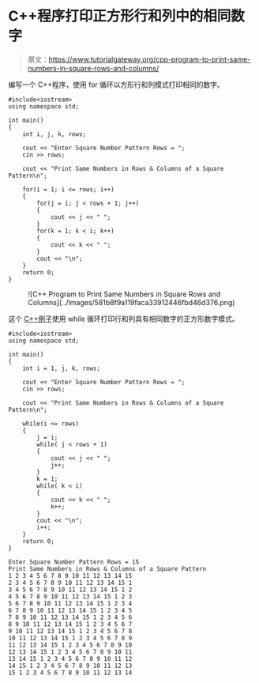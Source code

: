 # C++程序打印正方形行和列中的相同数字

> 原文：<https://www.tutorialgateway.org/cpp-program-to-print-same-numbers-in-square-rows-and-columns/>

编写一个 C++程序，使用 for 循环以方形行和列模式打印相同的数字。

```
#include<iostream>
using namespace std;

int main()
{
	int i, j, k, rows;

    cout << "Enter Square Number Pattern Rows = ";
    cin >> rows;

    cout << "Print Same Numbers in Rows & Columns of a Square Pattern\n"; 

    for(i = 1; i <= rows; i++)
    {
    	for(j = i; j < rows + 1; j++)
		{
            cout << j << " ";
        }
        for(k = 1; k < i; k++) 
        {
            cout << k << " ";
        }
        cout << "\n";
    }		
 	return 0;
}
```

<figure class="wp-block-image size-large">![C++ Program to Print Same Numbers in Square Rows and Columns](../Images/581b8f9a119faca33912446fbd46d376.png)</figure>

这个 [C++例子](https://www.tutorialgateway.org/cpp-programs/)使用 while 循环打印行和列具有相同数字的正方形数字模式。

```
#include<iostream>
using namespace std;

int main()
{
	int i = 1, j, k, rows;

    cout << "Enter Square Number Pattern Rows = ";
    cin >> rows;

    cout << "Print Same Numbers in Rows & Columns of a Square Pattern\n"; 

    while(i <= rows)
    {
        j = i;
    	while( j < rows + 1)
		{
            cout << j << " ";
            j++;
        }
        k = 1;
        while( k < i) 
        {
            cout << k << " ";
            k++;
        }
        cout << "\n";
        i++;
    }		
 	return 0;
}
```

```
Enter Square Number Pattern Rows = 15
Print Same Numbers in Rows & Columns of a Square Pattern
1 2 3 4 5 6 7 8 9 10 11 12 13 14 15 
2 3 4 5 6 7 8 9 10 11 12 13 14 15 1 
3 4 5 6 7 8 9 10 11 12 13 14 15 1 2 
4 5 6 7 8 9 10 11 12 13 14 15 1 2 3 
5 6 7 8 9 10 11 12 13 14 15 1 2 3 4 
6 7 8 9 10 11 12 13 14 15 1 2 3 4 5 
7 8 9 10 11 12 13 14 15 1 2 3 4 5 6 
8 9 10 11 12 13 14 15 1 2 3 4 5 6 7 
9 10 11 12 13 14 15 1 2 3 4 5 6 7 8 
10 11 12 13 14 15 1 2 3 4 5 6 7 8 9 
11 12 13 14 15 1 2 3 4 5 6 7 8 9 10 
12 13 14 15 1 2 3 4 5 6 7 8 9 10 11 
13 14 15 1 2 3 4 5 6 7 8 9 10 11 12 
14 15 1 2 3 4 5 6 7 8 9 10 11 12 13 
15 1 2 3 4 5 6 7 8 9 10 11 12 13 14 
```